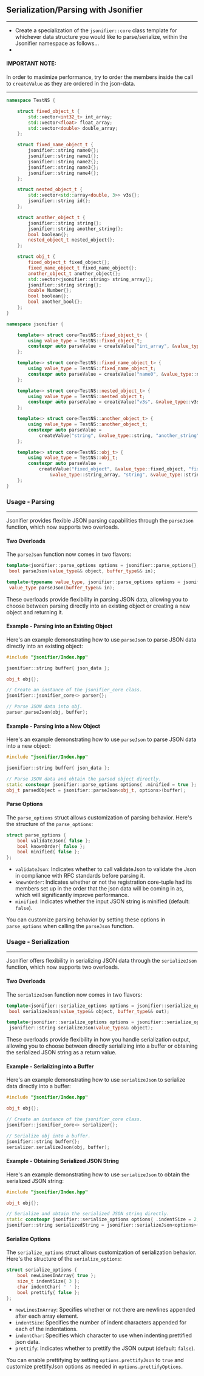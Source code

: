 ## Serialization/Parsing with Jsonifier
----
- Create a specialization of the `jsonifier::core` class template for whichever data structure you would like to parse/serialize, within the Jsonifier namespace as follows...
- 
#### IMPORTANT NOTE:
In order to maximize performance, try to order the members inside the call to `createValue` as they are ordered in the json-data.

----
```cpp
namespace TestNS {

	struct fixed_object_t {
		std::vector<int32_t> int_array;
		std::vector<float> float_array;
		std::vector<double> double_array;
	};

	struct fixed_name_object_t {
		jsonifier::string name0{};
		jsonifier::string name1{};
		jsonifier::string name2{};
		jsonifier::string name3{};
		jsonifier::string name4{};
	};

	struct nested_object_t {
		std::vector<std::array<double, 3>> v3s{};
		jsonifier::string id{};
	};

	struct another_object_t {
		jsonifier::string string{};
		jsonifier::string another_string{};
		bool boolean{};
		nested_object_t nested_object{};
	};

	struct obj_t {
		fixed_object_t fixed_object{};
		fixed_name_object_t fixed_name_object{};
		another_object_t another_object{};
		std::vector<jsonifier::string> string_array{};
		jsonifier::string string{};
		double Number{};
		bool boolean{};
		bool another_bool{};
	};
}

namespace jsonifier {

	template<> struct core<TestNS::fixed_object_t> {
		using value_type = TestNS::fixed_object_t;
		constexpr auto parseValue = createValue("int_array", &value_type::int_array, "float_array", &value_type::float_array, "double_array", &value_type::double_array);
	};

	template<> struct core<TestNS::fixed_name_object_t> {
		using value_type = TestNS::fixed_name_object_t;
		constexpr auto parseValue = createValue("name0", &value_type::name0, "name1", &value_type::name1, "name2", &value_type::name2, "name3", &value_type::name3, "name4", &value_type::name4);
	};

	template<> struct core<TestNS::nested_object_t> {
		using value_type = TestNS::nested_object_t;
		constexpr auto parseValue = createValue("v3s", &value_type::v3s, "id", &value_type::id);
	};

	template<> struct core<TestNS::another_object_t> {
		using value_type = TestNS::another_object_t;
		constexpr auto parseValue =
			createValue("string", &value_type::string, "another_string", &value_type::another_string, "boolean", &value_type::boolean, "nested_object", &value_type::nested_object);
	};

	template<> struct core<TestNS::obj_t> {
		using value_type = TestNS::obj_t;
		constexpr auto parseValue =
			createValue("fixed_object", &value_type::fixed_object, "fixed_name_object", &value_type::fixed_name_object, "another_object", &value_type::another_object, "string_array",
				&value_type::string_array, "string", &value_type::string, "Number", &value_type::Number, "boolean", &value_type::boolean, "another_bool", &value_type::another_bool);
	};
}

```

### Usage - Parsing
----
Jsonifier provides flexible JSON parsing capabilities through the `parseJson` function, which now supports two overloads.

#### Two Overloads
The `parseJson` function now comes in two flavors:

```cpp
template<jsonifier::parse_options options = jsonifier::parse_options{}, typename value_type, jsonifier::concepts::string_t buffer_type>
 bool parseJson(value_type&& object, buffer_type&& in);

template<typename value_type, jsonifier::parse_options options = jsonifier::parse_options{}, jsonifier::concepts::string_t buffer_type>
 value_type parseJson(buffer_type&& in);
```

These overloads provide flexibility in parsing JSON data, allowing you to choose between parsing directly into an existing object or creating a new object and returning it.

#### Example - Parsing into an Existing Object
Here's an example demonstrating how to use `parseJson` to parse JSON data directly into an existing object:

```cpp
#include "jsonifier/Index.hpp"

jsonifier::string buffer{ json_data };

obj_t obj{};

// Create an instance of the jsonifier_core class.
jsonifier::jsonifier_core<> parser{};

// Parse JSON data into obj.
parser.parseJson(obj, buffer);
```

#### Example - Parsing into a New Object
Here's an example demonstrating how to use `parseJson` to parse JSON data into a new object:

```cpp
#include "jsonifier/Index.hpp"

jsonifier::string buffer{ json_data };

// Parse JSON data and obtain the parsed object directly.
static constexpr jsonifier::parse_options options{ .minified = true };
obj_t parsedObject = jsonifier::parseJson<obj_t, options>(buffer);
```

#### Parse Options
The `parse_options` struct allows customization of parsing behavior. Here's the structure of the `parse_options`:

```cpp
struct parse_options {
	bool validateJson{ false };
	bool knownOrder{ false };
	bool minified{ false };
};
```

- `validateJson`: Indicates whether to call validateJson to validate the Json in compliance with RFC standards before parsing it.
- `knownOrder`: Indicates whether or not the registration core-tuple had its members set up in the order that the json data will be coming in as, which will significantly improve performance.
- `minified`: Indicates whether the input JSON string is minified (default: `false`).

You can customize parsing behavior by setting these options in `parse_options` when calling the `parseJson` function.

### Usage - Serialization
----
Jsonifier offers flexibility in serializing JSON data through the `serializeJson` function, which now supports two overloads.

#### Two Overloads
The `serializeJson` function now comes in two flavors:

```cpp
template<jsonifier::serialize_options options = jsonifier::serialize_options{}, typename value_type, jsonifier::concepts::buffer_like buffer_type>
 bool serializeJson(value_type&& object, buffer_type&& out);

template<jsonifier::serialize_options options = jsonifier::serialize_options{}, typename value_type>
 jsonifier::string serializeJson(value_type&& object);
```

These overloads provide flexibility in how you handle serialization output, allowing you to choose between directly serializing into a buffer or obtaining the serialized JSON string as a return value.

#### Example - Serializing into a Buffer
Here's an example demonstrating how to use `serializeJson` to serialize data directly into a buffer:

```cpp
#include "jsonifier/Index.hpp"

obj_t obj{};

// Create an instance of the jsonifier_core class.
jsonifier::jsonifier_core<> serializer{};

// Serialize obj into a buffer.
jsonifier::string buffer{};
serializer.serializeJson(obj, buffer);
```

#### Example - Obtaining Serialized JSON String
Here's an example demonstrating how to use `serializeJson` to obtain the serialized JSON string:

```cpp
#include "jsonifier/Index.hpp"

obj_t obj{};

// Serialize and obtain the serialized JSON string directly.
static constexpr jsonifier::serialize_options options{ .indentSize = 2, .prettify };
jsonifier::string serializedString = jsonifier::serializeJson<options>(obj);
```

#### Serialize Options
The `serialize_options` struct allows customization of serialization behavior. Here's the structure of the `serialize_options`:

```cpp
struct serialize_options {
	bool newLinesInArray{ true };
	size_t indentSize{ 3 };
	char indentChar{ ' ' };
	bool prettify{ false };
};
```

- `newLinesInArray`: Specifies whether or not there are newlines appended after each array element.
- `indentSize`: Specifies the number of indent characters appended for each of the indentations.
- `indentChar`: Specifies which character to use when indenting prettified json data.
- `prettify`: Indicates whether to prettify the JSON output (default: `false`).

You can enable prettifying by setting `options.prettifyJson` to `true` and customize prettifyJson options as needed in `options.prettifyOptions`.
